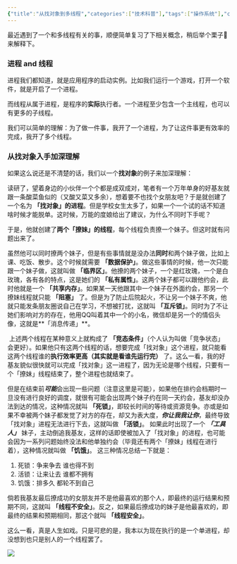```yaml
---
{"title":"从找对象到多线程","categories":["技术科普"],"tags":["操作系统"],"cover":"https://cdn.ytools.xyz/uPic/006y8mN6ly1g7117iqo2kj30hs0dct8u.jpg","dg-publish":true,"permalink":"///","dgPassFrontmatter":true}
---
```




最近遇到了一个和多线程有关的事，顺便简单复习了下相关概念，稍后举个栗子🌰来解释下。

### 进程 and 线程

进程我们都知道，就是应用程序的启动实例。比如我们运行一个游戏，打开一个软件，就是开启了一个进程。

而线程从属于进程，是程序的**实际**执行者。一个进程至少包含一个主线程，也可以有更多的子线程。

我们可以简单的理解：为了做一件事，我开了一个进程，为了让这件事更有效率的完成，我开了多个线程。

 ### 从找对象入手加深理解

如果这么说还是不清楚的话，我们以一个**找对象**的例子来加深理解：

​	读研了，望着身边的小伙伴一个个都是成双成对，笔者有一个万年单身的好基友就跟一条酸菜鱼似的（又酸又菜又多余），想着要不也找个女朋友吧？于是就创建了一个名为 **「找对象」的进程**。但是学校女生太多了，如果一个一个试的话不知道啥时候才能脱单。这时候，万能的度娘给出了建议，为什么不同时下手呢？

于是，他就创建了**两个「撩妹」的线程**，每个线程负责撩一个妹子。但这时就有问题出来了。

​	虽然他可以同时撩两个妹子，但是有些事情就是没办法**同时**和两个妹子做，比如上课、吃饭、散步。这个时候就需要 **「数据保护」**。做这些事情的时候，他一次只能跟一个妹子做，这就叫做 **「临界区」**。他撩的两个妹子，一个是红玫瑰，一个是白玫瑰，各有各的特点，这是她们的 **「私有属性」**。这两个妹子都可以跟他约会，此时他就是一个 **「共享内存」**。如果某一天他跟其中一个妹子在外面约会，那另一个撩妹线程就只能 **「阻塞」** 了。但是为了防止后院起火，不让另一个妹子不爽，他就只能发条朋友圈说自己在学习，不想被打扰，这就叫 **「互斥锁」**。同时为了不让她们影响对方的存在，他用QQ叫着其中一个的小名，微信却是另一个的情侣头像，这就是**「消息传递」**。

​	上述两个线程在某种意义上就构成了 **「竞态条件」**（个人认为叫做「竞争状态」会更好）。如果他只有这两个线程的话，想要完成「找对象」这个进程，就只能看这两个线程谁的**执行效率更高（其实就是看谁先运行完）** 了。这么一看，我的好基友貌似很快就可以完成「找对象」这一进程了，因为无论是哪个线程，只要有一个「撩妹」线程结束了，整个进程也就结束了。

​	但是在结束前***可能***会出现一些问题（注意这里是可能），如果他在排约会档期时一旦没有进行良好的调度，就很有可能会出现两个妹子约在同一天约会，基友却没办法到达的情况，这种情况就叫 **「死锁」**，即较长时间的等待或资源竞争。亦或是如果不幸被两个妹子都发觉了对方的存在，却又为表大度，***你让我我让你***，最终导致「找对象」进程无法进行下去，这就叫做 **「活锁」**。 如果此时出现了一个 ***「工具人」*** 妹子，主动倒追我基友，这样的话即使被加入了「找对象」的进程，也可能会因为一系列问题始终没法和他单独约会（毕竟还有两个「撩妹」线程在进行着），这种情况就叫做 **「饥饿」**。 这三种情况总结一下就是：

1. 死锁：争来争去 谁也得不到
2. 活锁：让来让去 谁都不拥有
3. 饥饿：排多久 都轮不到自己

倘若我基友最后撩成功的女朋友并不是他最喜欢的那个人，即最终的运行结果和预期不同，这就叫 **「线程不安全」**。反之，如果最后撩成功的妹子是他最喜欢的，即最终的结果和预期相同，那这个就叫 **「线程安全」**。

这么一看，真是人生如戏。只是可悲的是，我本以为现在执行的是一个单进程，却没想到也只是别人的一个线程罢了。

![](https://cdn.ytools.xyz/uPic/006y8mN6ly1g70kyzo7w9j30c80960t6.jpg)
